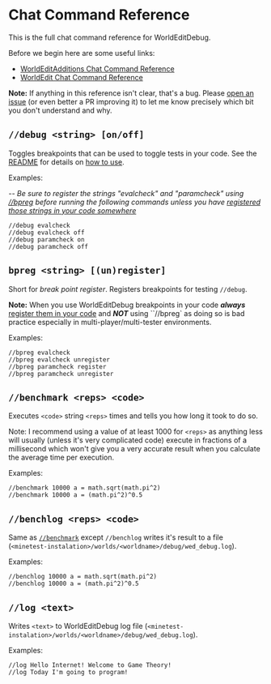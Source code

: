 # Chat Command Reference

This is the full chat command reference for WorldEditDebug.

Before we begin here are some useful links:

 - [WorldEditAdditions Chat Command Reference](https://github.com/sbrl/Minetest-WorldEditAdditions/blob/main/Chat-Command-Reference.md) 
 - [WorldEdit Chat Command Reference](https://github.com/Uberi/Minetest-WorldEdit/blob/master/ChatCommands.md)

**Note:** If anything in this reference isn't clear, that's a bug. Please [open an issue](https://github.com/VorTechnix/Minetest-WorldEditDebug/issues) (or even better a PR improving it) to let me know precisely which bit you don't understand and why.

## `//debug <string> [on/off]`
Toggles breakpoints that can be used to toggle tests in your code. See the [README](https://github.com/VorTechnix/Minetest-WorldEditDebug/blob/main/README.md#how-to-use) for details on [how to use](https://github.com/VorTechnix/Minetest-WorldEditDebug/blob/main/README.md#how-to-use).

Examples:

*-- Be sure to register the strings "evalcheck" and "paramcheck" using [//bpreg](#bpreg-string-unregister) before running the following commands unless you have [registered those strings in your code somewhere](https://github.com/VorTechnix/Minetest-WorldEditDebug/blob/main/README.md#how-to-use)*

```
//debug evalcheck
//debug evalcheck off
//debug paramcheck on
//debug paramcheck off
```

## `bpreg <string> [(un)register]`
Short for _break point register_. Registers breakpoints for testing `//debug`.

**Note:** When you use WorldEditDebug breakpoints in your code ***always*** [register them in your code](https://github.com/VorTechnix/Minetest-WorldEditDebug/blob/main/README.md#how-to-use) and ***NOT*** using ``//bpreg` as doing so is bad practice especially in multi-player/multi-tester environments.

Examples:

```
//bpreg evalcheck
//bpreg evalcheck unregister
//bpreg paramcheck register
//bpreg paramcheck unregister
```

## `//benchmark <reps> <code>`

Executes `<code>` string `<reps>` times and tells you how long it took to do so. 

Note: I recommend using a value of at least 1000 for `<reps>` as anything less will usually (unless it's very complicated code) execute in fractions of a millisecond which won't give you a very accurate result when you calculate the average time per execution.

Examples:

```
//benchmark 10000 a = math.sqrt(math.pi^2)
//benchmark 10000 a = (math.pi^2)^0.5
```

## `//benchlog <reps> <code>`

Same as [`//benchmark`](#benchmark-reps-code) except `//benchlog` writes it's result to a file (`<minetest-instalation>/worlds/<worldname>/debug/wed_debug.log`).

Examples:

```
//benchlog 10000 a = math.sqrt(math.pi^2)
//benchlog 10000 a = (math.pi^2)^0.5
```

## `//log <text>`
Writes `<text>` to WorldEditDebug log file (`<minetest-instalation>/worlds/<worldname>/debug/wed_debug.log`).

Examples:

```
//log Hello Internet! Welcome to Game Theory!
//log Today I'm going to program!
```